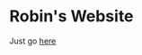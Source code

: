 Robin's Website
========================
Just go [here](https://robingall2910.github.io/index.html)
